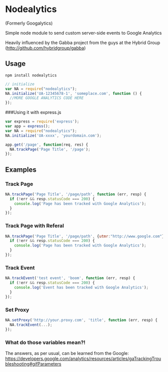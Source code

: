 # Nodealytics

(Formerly Googalytics)

Simple node module to send custom server-side events to Google Analytics

Heavily influenced by the Gabba project from the guys at the Hybrid Group (http://github.com/hybridgroup/gabba)

## Usage

`npm install nodealytics`

```javascript
// initialize
var NA = require("nodealytics");
NA.initialize('UA-12345678-1', 'someplace.com', function () {
  //MORE GOOGLE ANALYTICS CODE HERE
});
```

###Using it with express.js
```javascript
var express = require('express');
var app = express();
var NA = require("nodealytics");
NA.initialize('UA-xxxx', 'yourdomain.com');

app.get('/page', function(req, res) {
  NA.trackPage('Page Title', '/page');
});
```
## Examples

### Track Page

```javascript
NA.trackPage('Page Title', '/page/path', function (err, resp) {
  if (!err && resp.statusCode === 200) {
    console.log('Page has been tracked with Google Analytics');
  }
});
```

### Track Page with Referal

```javascript
NA.trackPage('Page Title', '/page/path', {utmr:"http://www.google.com"}, function (err, resp) {
  if (!err && resp.statusCode === 200) {
    console.log('Page has been tracked with Google Analytics');
  }
});
```

### Track Event

```javascript
NA.trackEvent('test event', 'boom', function (err, resp) {
  if (!err && resp.statusCode === 200) {
    console.log('Event has been tracked with Google Analytics');
  }
});
```

### Set Proxy

```javascript
NA.setProxy('http://your.proxy.com', 'title', function (err, resp) {
  NA.trackEvent(...);
});
```

### What do those variables mean?!

The answers, as per usual, can be learned from the Google: https://developers.google.com/analytics/resources/articles/gaTrackingTroubleshooting#gifParameters
